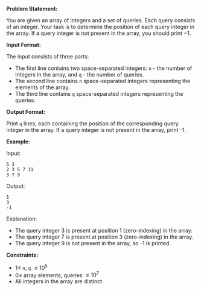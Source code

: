 **Problem Statement:**

You are given an array of integers and a set of queries. Each query consists of an integer. Your task is to determine the position of each query integer in the array. If a query integer is not present in the array, you should print $-1$.

**Input Format:**

The input consists of three parts:
- The first line contains two space-separated integers: `n` - the number of integers in the array, and `q` - the number of queries.
- The second line contains `n` space-separated integers representing the elements of the array.
- The third line contains `q` space-separated integers representing the queries.

**Output Format:**

Print `q` lines, each containing the position of the corresponding query integer in the array. If a query integer is not present in the array, print -1.

**Example:**

Input:
```
5 3
2 3 5 7 11
3 7 9
```

Output:
```
1
3
-1
```

Explanation:
- The query integer 3 is present at position 1 (zero-indexing) in the array.
- The query integer 7 is present at position 3 (zero-indexing) in the array.
- The query integer 9 is not present in the array, so -1 is printed.

**Constraints:**
- $1 \le$ `n`, `q` $\le 10^5$
- $0\le$ array elements, queries $\le 10^7$
- All integers in the array are distinct.